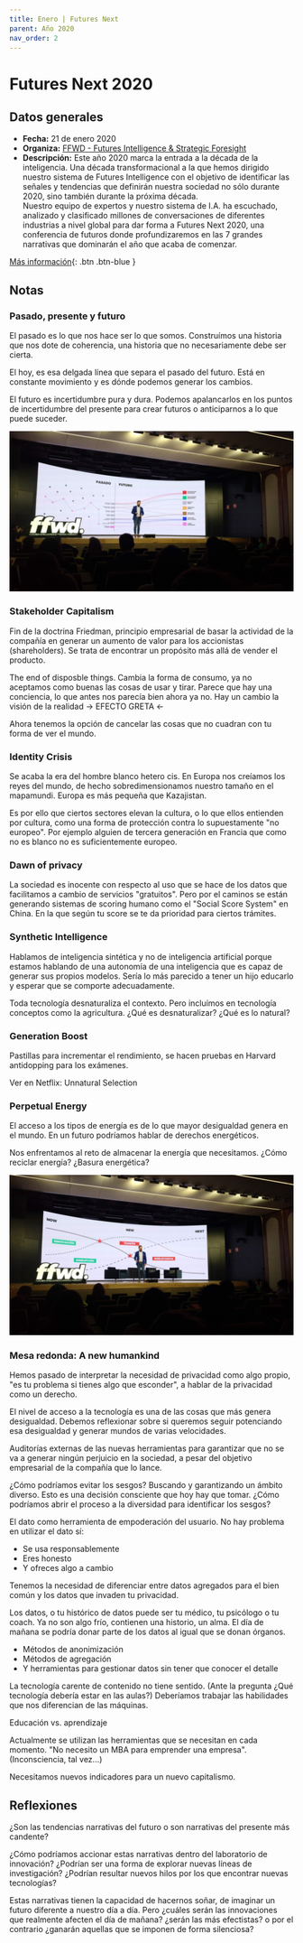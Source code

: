 ```yaml
---
title: Enero | Futures Next
parent: Año 2020
nav_order: 2
---
```


# Futures Next 2020

## Datos generales
* **Fecha:** 21 de enero 2020
* **Organiza:** [FFWD - Futures Intelligence & Strategic Foresight](https://ffwd.is/)
* **Descripción:** Este año 2020 marca la entrada a la década de la inteligencia. Una década transformacional a la que hemos dirigido nuestro sistema de Futures Intelligence con el objetivo de identificar las señales y tendencias que definirán nuestra sociedad no sólo durante 2020, sino también durante la próxima década. <br/>
Nuestro equipo de expertos y nuestro sistema de I.A. ha escuchado, analizado y clasificado millones de conversaciones de diferentes industrias a nivel global para dar forma a Futures Next 2020, una conferencia de futuros donde profundizaremos en las 7 grandes narrativas que dominarán el año que acaba de comenzar.

[Más información](https://www.eventbrite.es/e/registro-futures-next-2020-87935277783){: .btn  .btn-blue }

## Notas
### Pasado, presente y futuro

El pasado es lo que nos hace ser lo que somos. Construímos una historia que nos dote de coherencia, una historia que no necesariamente debe ser cierta.

El hoy, es esa delgada línea que separa el pasado del futuro. Está en constante movimiento y es dónde podemos generar los cambios.

El futuro es incertidumbre pura y dura. Podemos apalancarlos en los puntos de incertidumbre del presente para crear futuros o anticiparnos a lo que puede suceder.

![](img/2001_futuresnext01.jpg)

### Stakeholder Capitalism
Fin de la doctrina Friedman, principio empresarial de basar la actividad de la compañía en generar un aumento de valor para los accionistas (shareholders). Se trata de encontrar un propósito más allá de vender el producto.

The end of disposble things. Cambia la forma de consumo, ya no aceptamos como buenas las cosas de usar y tirar. Parece que hay una conciencia, lo que antes nos parecía bien ahora ya no. Hay un cambio la visión de la realidad -> EFECTO GRETA <-

Ahora tenemos la opción de cancelar las cosas que no cuadran con tu forma de ver el mundo.

### Identity Crisis
Se acaba la era del hombre blanco hetero cis. En Europa nos creíamos los reyes del mundo, de hecho sobredimensionamos nuestro tamaño en el mapamundi. Europa es más pequeña que Kazajistan.

Es por ello que ciertos sectores elevan la cultura, o lo que ellos entienden por cultura, como una forma de protección contra lo supuestamente "no europeo". Por ejemplo alguien de tercera generación en Francia que como no es blanco no es suficientemente europeo.

### Dawn of privacy
La sociedad es inocente con respecto al uso que se hace de los datos que facilitamos a cambio de servicios "gratuitos". Pero por el caminos se están generando sistemas de scoring humano como el "Social Score System" en China. En la que según tu score se te da prioridad para ciertos trámites.

### Synthetic Intelligence
Hablamos de inteligencia sintética y no de inteligencia artificial porque estamos hablando de una autonomía de una inteligencia que es capaz de generar sus propios modelos. Sería lo más parecido a tener un hijo educarlo y esperar que se comporte adecuadamente.

Toda tecnología desnaturaliza el contexto. Pero incluímos en tecnología conceptos como la agricultura. ¿Qué es desnaturalizar? ¿Qué es lo natural?

### Generation Boost
Pastillas para incrementar el rendimiento, se hacen pruebas en Harvard antidopping para los exámenes.

Ver en Netflix: Unnatural Selection

### Perpetual Energy
El acceso a los tipos de energía es de lo que mayor desigualdad genera en el mundo. En un futuro podríamos hablar de derechos energéticos.

Nos enfrentamos al reto de almacenar la energía que necesitamos. ¿Cómo reciclar energía? ¿Basura energética?

![](img/2001_futuresnext02.jpg)

### Mesa redonda: A new humankind
Hemos pasado de interpretar la necesidad de privacidad como algo propio, "es tu problema si tienes algo que esconder", a hablar de la privacidad como un derecho.

El nivel de acceso a la tecnología es una de las cosas que más genera desigualdad. Debemos reflexionar sobre si queremos seguir potenciando esa desigualdad y generar mundos de varias velocidades.

Auditorías externas de las nuevas herramientas para garantizar que no se va a generar ningún perjuicio en la sociedad, a pesar del objetivo empresarial de la compañía que lo lance.

¿Cómo podríamos evitar los sesgos? Buscando y garantizando un ámbito diverso. Esto es una decisión consciente que hoy hay que tomar. ¿Cómo podríamos abrir el proceso a la diversidad para identificar los sesgos?

El dato como herramienta de empoderación del usuario. No hay problema en utilizar el dato sí:

- Se usa responsablemente
- Eres honesto
- Y ofreces algo a cambio

Tenemos la necesidad de diferenciar entre datos agregados para el bien común y los datos que invaden tu privacidad.

Los datos, o tu histórico de datos puede ser tu médico, tu psicólogo o tu coach. Ya no son algo frío, contienen una historio, un alma. El día de mañana se podría donar parte de los datos al igual que se donan órganos.

- Métodos de anonimización
- Métodos de agregación
- Y herramientas para gestionar datos sin tener que conocer el detalle

La tecnología carente de contenido no tiene sentido. (Ante la pregunta ¿Qué tecnología debería estar en las aulas?) Deberíamos trabajar las habilidades que nos diferencian de las máquinas.

Educación vs. aprendizaje

Actualmente se utilizan las herramientas que se necesitan en cada momento. "No necesito un MBA para emprender una empresa". (Inconsciencia, tal vez...)

Necesitamos nuevos indicadores para un nuevo capitalismo.

## Reflexiones
¿Son las tendencias narrativas del futuro o son narrativas del presente más candente?

¿Cómo podríamos accionar estas narrativas dentro del laboratorio de innovación? ¿Podrían ser una forma de explorar nuevas líneas de investigación? ¿Podrían resultar nuevos hilos por los que encontrar nuevas tecnologías?

Estas narrativas tienen la capacidad de hacernos soñar, de imaginar un futuro diferente a nuestro día a día. Pero ¿cuáles serán las innovaciones que realmente afecten el día de mañana? ¿serán las más efectistas? o por el contrario ¿ganarán aquellas que se imponen de forma silenciosa?

